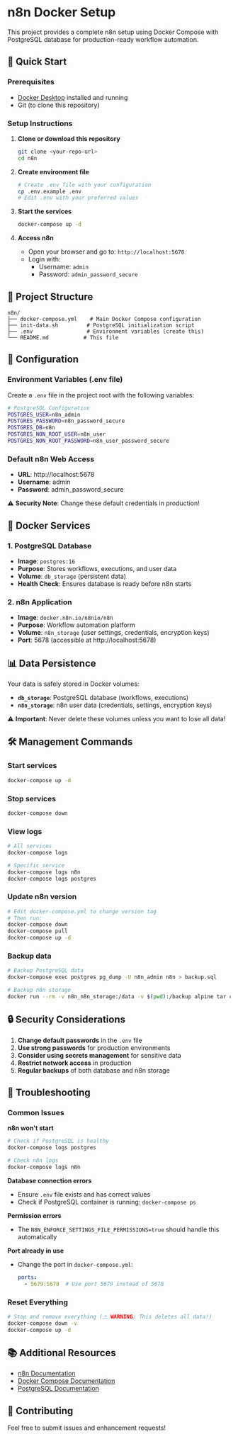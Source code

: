 # n8n Docker Setup

This project provides a complete n8n setup using Docker Compose with PostgreSQL database for production-ready workflow automation.

## 🚀 Quick Start

### Prerequisites

- [Docker Desktop](https://www.docker.com/products/docker-desktop/) installed and running
- Git (to clone this repository)

### Setup Instructions

1. **Clone or download this repository**
   ```bash
   git clone <your-repo-url>
   cd n8n
   ```

2. **Create environment file**
   ```bash
   # Create .env file with your configuration
   cp .env.example .env
   # Edit .env with your preferred values
   ```

3. **Start the services**
   ```bash
   docker-compose up -d
   ```

4. **Access n8n**
   - Open your browser and go to: `http://localhost:5678`
   - Login with:
     - Username: `admin`
     - Password: `admin_password_secure`

## 📁 Project Structure

```
n8n/
├── docker-compose.yml    # Main Docker Compose configuration
├── init-data.sh         # PostgreSQL initialization script
├── .env                 # Environment variables (create this)
└── README.md           # This file
```

## 🔧 Configuration

### Environment Variables (.env file)

Create a `.env` file in the project root with the following variables:

```bash
# PostgreSQL Configuration
POSTGRES_USER=n8n_admin
POSTGRES_PASSWORD=n8n_password_secure
POSTGRES_DB=n8n
POSTGRES_NON_ROOT_USER=n8n_user
POSTGRES_NON_ROOT_PASSWORD=n8n_user_password_secure
```

### Default n8n Web Access
- **URL**: http://localhost:5678
- **Username**: admin
- **Password**: admin_password_secure

⚠️ **Security Note**: Change these default credentials in production!

## 🐳 Docker Services

### 1. PostgreSQL Database
- **Image**: `postgres:16`
- **Purpose**: Stores workflows, executions, and user data
- **Volume**: `db_storage` (persistent data)
- **Health Check**: Ensures database is ready before n8n starts

### 2. n8n Application
- **Image**: `docker.n8n.io/n8nio/n8n`
- **Purpose**: Workflow automation platform
- **Volume**: `n8n_storage` (user settings, credentials, encryption keys)
- **Port**: 5678 (accessible at http://localhost:5678)

## 📊 Data Persistence

Your data is safely stored in Docker volumes:

- **`db_storage`**: PostgreSQL database (workflows, executions)
- **`n8n_storage`**: n8n user data (credentials, settings, encryption keys)

⚠️ **Important**: Never delete these volumes unless you want to lose all data!

## 🛠️ Management Commands

### Start services
```bash
docker-compose up -d
```

### Stop services
```bash
docker-compose down
```

### View logs
```bash
# All services
docker-compose logs

# Specific service
docker-compose logs n8n
docker-compose logs postgres
```

### Update n8n version
```bash
# Edit docker-compose.yml to change version tag
# Then run:
docker-compose down
docker-compose pull
docker-compose up -d
```

### Backup data
```bash
# Backup PostgreSQL data
docker-compose exec postgres pg_dump -U n8n_admin n8n > backup.sql

# Backup n8n storage
docker run --rm -v n8n_n8n_storage:/data -v $(pwd):/backup alpine tar czf /backup/n8n-storage-backup.tar.gz -C /data .
```

## 🔒 Security Considerations

1. **Change default passwords** in the `.env` file
2. **Use strong passwords** for production environments
3. **Consider using secrets management** for sensitive data
4. **Restrict network access** in production
5. **Regular backups** of both database and n8n storage

## 🚨 Troubleshooting

### Common Issues

**n8n won't start**
```bash
# Check if PostgreSQL is healthy
docker-compose logs postgres

# Check n8n logs
docker-compose logs n8n
```

**Database connection errors**
- Ensure `.env` file exists and has correct values
- Check if PostgreSQL container is running: `docker-compose ps`

**Permission errors**
- The `N8N_ENFORCE_SETTINGS_FILE_PERMISSIONS=true` should handle this automatically

**Port already in use**
- Change the port in `docker-compose.yml`:
  ```yaml
  ports:
    - 5679:5678  # Use port 5679 instead of 5678
  ```

### Reset Everything
```bash
# Stop and remove everything (⚠️ WARNING: This deletes all data!)
docker-compose down -v
docker-compose up -d
```

## 📚 Additional Resources

- [n8n Documentation](https://docs.n8n.io/)
- [Docker Compose Documentation](https://docs.docker.com/compose/)
- [PostgreSQL Documentation](https://www.postgresql.org/docs/)

## 🤝 Contributing

Feel free to submit issues and enhancement requests!